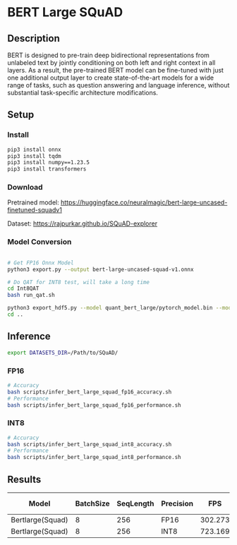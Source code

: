 # BERT Large SQuAD

## Description

BERT is designed to pre-train deep bidirectional representations from unlabeled text by jointly conditioning on both left and right context in all layers. As a result, the pre-trained BERT model can be fine-tuned with just one additional output layer to create state-of-the-art models for a wide range of tasks, such as question answering and language inference, without substantial task-specific architecture modifications.

## Setup

### Install

```bash
pip3 install onnx
pip3 install tqdm
pip3 install numpy==1.23.5
pip3 install transformers
```

### Download

Pretrained model: <https://huggingface.co/neuralmagic/bert-large-uncased-finetuned-squadv1>

Dataset: <https://rajpurkar.github.io/SQuAD-explorer>

### Model Conversion

```bash

# Get FP16 Onnx Model
python3 export.py --output bert-large-uncased-squad-v1.onnx

# Do QAT for INT8 test, will take a long time  
cd Int8QAT
bash run_qat.sh

python3 export_hdf5.py --model quant_bert_large/pytorch_model.bin --model_name large
cd ..

```

## Inference

```bash
export DATASETS_DIR=/Path/to/SQuAD/
```

### FP16

```bash
# Accuracy
bash scripts/infer_bert_large_squad_fp16_accuracy.sh
# Performance
bash scripts/infer_bert_large_squad_fp16_performance.sh
```

### INT8

```bash
# Accuracy
bash scripts/infer_bert_large_squad_int8_accuracy.sh
# Performance
bash scripts/infer_bert_large_squad_int8_performance.sh
```

## Results

Model            |BatchSize  |SeqLength |Precision |FPS       | F1 Score
-----------------|-----------|----------|----------|----------|--------
Bertlarge(Squad) |    8      |   256    |   FP16   | 302.273  | 91.102
Bertlarge(Squad) |    8      |   256    |   INT8   | 723.169  | 89.899
